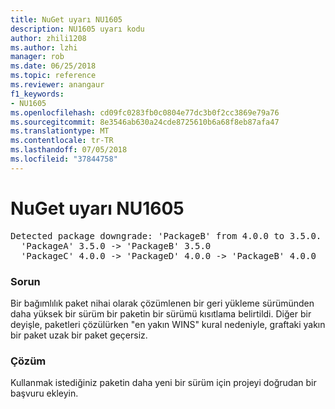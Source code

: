 ```yaml
---
title: NuGet uyarı NU1605
description: NU1605 uyarı kodu
author: zhili1208
ms.author: lzhi
manager: rob
ms.date: 06/25/2018
ms.topic: reference
ms.reviewer: anangaur
f1_keywords:
- NU1605
ms.openlocfilehash: cd09fc0283fb0c0804e77dc3b0f2cc3869e79a76
ms.sourcegitcommit: 8e3546ab630a24cde8725610b6a68f8eb87afa47
ms.translationtype: MT
ms.contentlocale: tr-TR
ms.lasthandoff: 07/05/2018
ms.locfileid: "37844758"
---
```

# <a name="nuget-warning-nu1605"></a>NuGet uyarı NU1605

<pre>Detected package downgrade: 'PackageB' from 4.0.0 to 3.5.0. Reference the package directly from the project to select a different version.<br/>  'PackageA' 3.5.0 -> 'PackageB' 3.5.0<br/>  'PackageC' 4.0.0 -> 'PackageD' 4.0.0 -> 'PackageB' 4.0.0</pre>

### <a name="issue"></a>Sorun
Bir bağımlılık paket nihai olarak çözümlenen bir geri yükleme sürümünden daha yüksek bir sürüm bir paketin bir sürümü kısıtlama belirtildi. Diğer bir deyişle, paketleri çözülürken "en yakın WINS" kural nedeniyle, graftaki yakın bir paket uzak bir paket geçersiz.

### <a name="solution"></a>Çözüm
Kullanmak istediğiniz paketin daha yeni bir sürüm için projeyi doğrudan bir başvuru ekleyin.